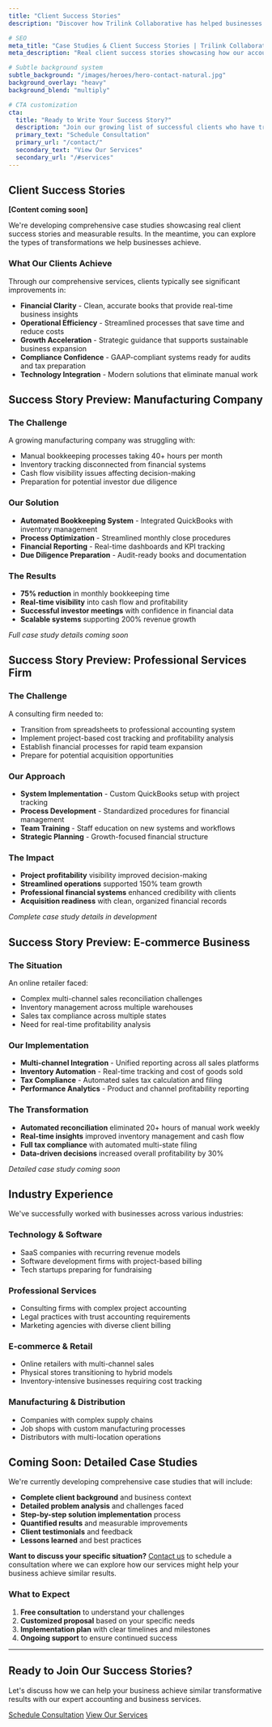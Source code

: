 ```yaml
---
title: "Client Success Stories"
description: "Discover how Trilink Collaborative has helped businesses achieve financial clarity, operational efficiency, and sustainable growth through our expert services."

# SEO
meta_title: "Case Studies & Client Success Stories | Trilink Collaborative"
meta_description: "Real client success stories showcasing how our accounting, automation, and strategy services have transformed businesses and delivered measurable results."

# Subtle background system 
subtle_background: "/images/heroes/hero-contact-natural.jpg"
background_overlay: "heavy"
background_blend: "multiply"

# CTA customization
cta:
  title: "Ready to Write Your Success Story?"
  description: "Join our growing list of successful clients who have transformed their businesses with our expert services."
  primary_text: "Schedule Consultation"
  primary_url: "/contact/"
  secondary_text: "View Our Services"
  secondary_url: "/#services"
---
```


<div class="content-section-wrapper">

<div class="content-section-card content-section-white">

## Client Success Stories

**[Content coming soon]**

We're developing comprehensive case studies showcasing real client success stories and measurable results. In the meantime, you can explore the types of transformations we help businesses achieve.

### What Our Clients Achieve

Through our comprehensive services, clients typically see significant improvements in:

- **Financial Clarity** - Clean, accurate books that provide real-time business insights
- **Operational Efficiency** - Streamlined processes that save time and reduce costs
- **Growth Acceleration** - Strategic guidance that supports sustainable business expansion
- **Compliance Confidence** - GAAP-compliant systems ready for audits and tax preparation
- **Technology Integration** - Modern solutions that eliminate manual work

</div>

<div class="content-section-card content-section-gray">

## Success Story Preview: Manufacturing Company

### The Challenge
A growing manufacturing company was struggling with:
- Manual bookkeeping processes taking 40+ hours per month
- Inventory tracking disconnected from financial systems
- Cash flow visibility issues affecting decision-making
- Preparation for potential investor due diligence

### Our Solution
- **Automated Bookkeeping System** - Integrated QuickBooks with inventory management
- **Process Optimization** - Streamlined monthly close procedures
- **Financial Reporting** - Real-time dashboards and KPI tracking
- **Due Diligence Preparation** - Audit-ready books and documentation

### The Results
- **75% reduction** in monthly bookkeeping time
- **Real-time visibility** into cash flow and profitability
- **Successful investor meetings** with confidence in financial data
- **Scalable systems** supporting 200% revenue growth

*Full case study details coming soon*

</div>

<div class="content-section-card content-section-white">

## Success Story Preview: Professional Services Firm

### The Challenge
A consulting firm needed to:
- Transition from spreadsheets to professional accounting system
- Implement project-based cost tracking and profitability analysis
- Establish financial processes for rapid team expansion
- Prepare for potential acquisition opportunities

### Our Approach
- **System Implementation** - Custom QuickBooks setup with project tracking
- **Process Development** - Standardized procedures for financial management
- **Team Training** - Staff education on new systems and workflows
- **Strategic Planning** - Growth-focused financial structure

### The Impact
- **Project profitability** visibility improved decision-making
- **Streamlined operations** supported 150% team growth
- **Professional financial systems** enhanced credibility with clients
- **Acquisition readiness** with clean, organized financial records

*Complete case study details in development*

</div>

<div class="content-section-card content-section-gray">

## Success Story Preview: E-commerce Business

### The Situation
An online retailer faced:
- Complex multi-channel sales reconciliation challenges
- Inventory management across multiple warehouses
- Sales tax compliance across multiple states
- Need for real-time profitability analysis

### Our Implementation
- **Multi-channel Integration** - Unified reporting across all sales platforms
- **Inventory Automation** - Real-time tracking and cost of goods sold
- **Tax Compliance** - Automated sales tax calculation and filing
- **Performance Analytics** - Product and channel profitability reporting

### The Transformation
- **Automated reconciliation** eliminated 20+ hours of manual work weekly
- **Real-time insights** improved inventory management and cash flow
- **Full tax compliance** with automated multi-state filing
- **Data-driven decisions** increased overall profitability by 30%

*Detailed case study coming soon*

</div>

<div class="content-section-card content-section-white">

## Industry Experience

We've successfully worked with businesses across various industries:

### Technology & Software
- SaaS companies with recurring revenue models
- Software development firms with project-based billing
- Tech startups preparing for fundraising

### Professional Services  
- Consulting firms with complex project accounting
- Legal practices with trust accounting requirements
- Marketing agencies with diverse client billing

### E-commerce & Retail
- Online retailers with multi-channel sales
- Physical stores transitioning to hybrid models
- Inventory-intensive businesses requiring cost tracking

### Manufacturing & Distribution
- Companies with complex supply chains
- Job shops with custom manufacturing processes
- Distributors with multi-location operations

</div>

<div class="content-section-card content-section-gray">

## Coming Soon: Detailed Case Studies

We're currently developing comprehensive case studies that will include:

- **Complete client background** and business context
- **Detailed problem analysis** and challenges faced
- **Step-by-step solution implementation** process
- **Quantified results** and measurable improvements
- **Client testimonials** and feedback
- **Lessons learned** and best practices

**Want to discuss your specific situation?** [Contact us](/contact/) to schedule a consultation where we can explore how our services might help your business achieve similar results.

### What to Expect
1. **Free consultation** to understand your challenges
2. **Customized proposal** based on your specific needs
3. **Implementation plan** with clear timelines and milestones
4. **Ongoing support** to ensure continued success

</div>

</div>

---

<div class="closing-section bg-gradient-to-br from-primary/5 to-accent/5 py-16 -mx-4 md:-mx-8 px-4 md:px-8 rounded-lg text-center">
  <h2 class="text-3xl font-bold text-primary mb-4">Ready to Join Our Success Stories?</h2>
  <p class="text-xl text-gray-700 mb-8 max-w-2xl mx-auto">Let's discuss how we can help your business achieve similar transformative results with our expert accounting and business services.</p>
  <div class="flex flex-col sm:flex-row gap-4 justify-center">
    <a href="/contact/" class="btn-cta">Schedule Consultation</a>
    <a href="/#services" class="btn-secondary bg-white hover:bg-gray-50 text-primary border-primary">View Our Services</a>
  </div>
</div>